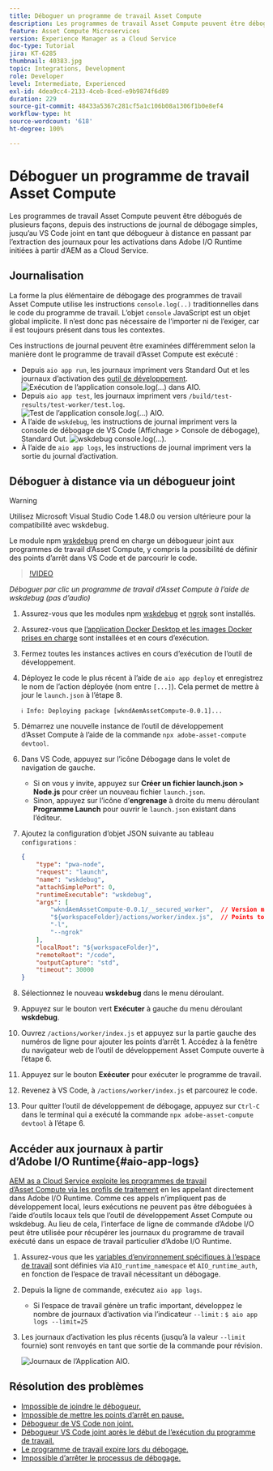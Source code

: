 ```yaml
---
title: Déboguer un programme de travail Asset Compute
description: Les programmes de travail Asset Compute peuvent être débogués de plusieurs façons, depuis des instructions de journal de débogage simples, jusqu’au VS Code joint en tant que débogueur à distance en passant par l’extraction des journaux pour les activations dans Adobe I/O Runtime initiées à partir d’AEM as a Cloud Service.
feature: Asset Compute Microservices
version: Experience Manager as a Cloud Service
doc-type: Tutorial
jira: KT-6285
thumbnail: 40383.jpg
topic: Integrations, Development
role: Developer
level: Intermediate, Experienced
exl-id: 4dea9cc4-2133-4ceb-8ced-e9b9874f6d89
duration: 229
source-git-commit: 48433a5367c281cf5a1c106b08a1306f1b0e8ef4
workflow-type: ht
source-wordcount: '618'
ht-degree: 100%

---
```


# Déboguer un programme de travail Asset Compute

Les programmes de travail Asset Compute peuvent être débogués de plusieurs façons, depuis des instructions de journal de débogage simples, jusqu’au VS Code joint en tant que débogueur à distance en passant par l’extraction des journaux pour les activations dans Adobe I/O Runtime initiées à partir d’AEM as a Cloud Service.

## Journalisation

La forme la plus élémentaire de débogage des programmes de travail Asset Compute utilise les instructions `console.log(..)` traditionnelles dans le code du programme de travail. L’objet `console` JavaScript est un objet global implicite. Il n’est donc pas nécessaire de l’importer ni de l’exiger, car il est toujours présent dans tous les contextes.

Ces instructions de journal peuvent être examinées différemment selon la manière dont le programme de travail d’Asset Compute est exécuté :

+ Depuis `aio app run`, les journaux impriment vers Standard Out et les journaux d’activation des [outil de développement](../develop/development-tool.md).
  ![Exécution de l’application console.log(...) dans AIO.](./assets/debug/console-log__aio-app-run.png)
+ Depuis `aio app test`, les journaux impriment vers `/build/test-results/test-worker/test.log`.
  ![Test de l’application console.log(...) AIO.](./assets/debug/console-log__aio-app-test.png)
+ À l’aide de `wskdebug`, les instructions de journal impriment vers la console de débogage de VS Code (Affichage > Console de débogage), Standard Out.
  ![wskdebug console.log(...).](./assets/debug/console-log__wskdebug.png)
+ À l’aide de `aio app logs`, les instructions de journal impriment vers la sortie du journal d’activation.

## Déboguer à distance via un débogueur joint

>[!WARNING]
>
>Utilisez Microsoft Visual Studio Code 1.48.0 ou version ultérieure pour la compatibilité avec wskdebug.

Le module npm [wskdebug](https://www.npmjs.com/package/@openwhisk/wskdebug) prend en charge un débogueur joint aux programmes de travail d’Asset Compute, y compris la possibilité de définir des points d’arrêt dans VS Code et de parcourir le code.

>[!VIDEO](https://video.tv.adobe.com/v/40383?quality=12&learn=on)

_Déboguer par clic un programme de travail d’Asset Compute à l’aide de wskdebug (pas d’audio)_

1. Assurez-vous que les modules npm [wskdebug](../set-up/development-environment.md#wskdebug) et [ngrok](../set-up/development-environment.md#ngork) sont installés.
1. Assurez-vous que [l’application Docker Desktop et les images Docker prises en charge](../set-up/development-environment.md#docker) sont installées et en cours d’exécution.
1. Fermez toutes les instances actives en cours d’exécution de l’outil de développement.
1. Déployez le code le plus récent à l’aide de `aio app deploy` et enregistrez le nom de l’action déployée (nom entre `[...]`). Cela permet de mettre à jour le `launch.json` à l’étape 8.

   ```
   ℹ Info: Deploying package [wkndAemAssetCompute-0.0.1]...
   ```


1. Démarrez une nouvelle instance de l’outil de développement d’Asset Compute à l’aide de la commande `npx adobe-asset-compute devtool`.
1. Dans VS Code, appuyez sur l’icône Débogage dans le volet de navigation de gauche.
   + Si on vous y invite, appuyez sur __Créer un fichier launch.json > Node.js__ pour créer un nouveau fichier `launch.json`.
   + Sinon, appuyez sur l’icône d’__engrenage__ à droite du menu déroulant __Programme Launch__ pour ouvrir le `launch.json` existant dans l’éditeur.
1. Ajoutez la configuration d’objet JSON suivante au tableau `configurations` :

   ```json
   {
       "type": "pwa-node",
       "request": "launch",
       "name": "wskdebug",
       "attachSimplePort": 0,
       "runtimeExecutable": "wskdebug",
       "args": [
           "wkndAemAssetCompute-0.0.1/__secured_worker",  // Version must match your Asset Compute worker's version
           "${workspaceFolder}/actions/worker/index.js",  // Points to your worker
           "-l",
           "--ngrok"
       ],
       "localRoot": "${workspaceFolder}",
       "remoteRoot": "/code",
       "outputCapture": "std",
       "timeout": 30000
   }
   ```

1. Sélectionnez le nouveau __wskdebug__ dans le menu déroulant.
1. Appuyez sur le bouton vert __Exécuter__ à gauche du menu déroulant __wskdebug__.
1. Ouvrez `/actions/worker/index.js` et appuyez sur la partie gauche des numéros de ligne pour ajouter les points d’arrêt 1. Accédez à la fenêtre du navigateur web de l’outil de développement Asset Compute ouverte à l’étape 6.
1. Appuyez sur le bouton __Exécuter__ pour exécuter le programme de travail.
1. Revenez à VS Code, à `/actions/worker/index.js` et parcourez le code.
1. Pour quitter l’outil de développement de débogage, appuyez sur `Ctrl-C` dans le terminal qui a exécuté la commande `npx adobe-asset-compute devtool` à l’étape 6.

## Accéder aux journaux à partir d’Adobe I/O Runtime{#aio-app-logs}

[AEM as a Cloud Service exploite les programmes de travail d’Asset Compute via les profils de traitement](../deploy/processing-profiles.md) en les appelant directement dans Adobe I/O Runtime. Comme ces appels n’impliquent pas de développement local, leurs exécutions ne peuvent pas être déboguées à l’aide d’outils locaux tels que l’outil de développement Asset Compute ou wskdebug. Au lieu de cela, l’interface de ligne de commande d’Adobe I/O peut être utilisée pour récupérer les journaux du programme de travail exécuté dans un espace de travail particulier d’Adobe I/O Runtime.

1. Assurez-vous que les [variables d’environnement spécifiques à l’espace de travail](../deploy/runtime.md) sont définies via `AIO_runtime_namespace` et `AIO_runtime_auth`, en fonction de l’espace de travail nécessitant un débogage.
1. Depuis la ligne de commande, exécutez `aio app logs`.
   + Si l’espace de travail génère un trafic important, développez le nombre de journaux d’activation via l’indicateur `--limit` :
     `$ aio app logs --limit=25`
1. Les journaux d’activation les plus récents (jusqu’à la valeur `--limit` fournie) sont renvoyés en tant que sortie de la commande pour révision.

   ![Journaux de l’Application AIO.](./assets/debug/aio-app-logs.png)

## Résolution des problèmes

+ [Impossible de joindre le débogueur.](../troubleshooting.md#debugger-does-not-attach)
+ [Impossible de mettre les points d’arrêt en pause.](../troubleshooting.md#breakpoints-no-pausing)
+ [Débogueur de VS Code non joint.](../troubleshooting.md#vs-code-debugger-not-attached)
+ [Débogueur VS Code joint après le début de l’exécution du programme de travail.](../troubleshooting.md#vs-code-debugger-attached-after-worker-execution-began)
+ [Le programme de travail expire lors du débogage.](../troubleshooting.md#worker-times-out-while-debugging)
+ [Impossible d’arrêter le processus de débogage.](../troubleshooting.md#cannot-terminate-debugger-process)
